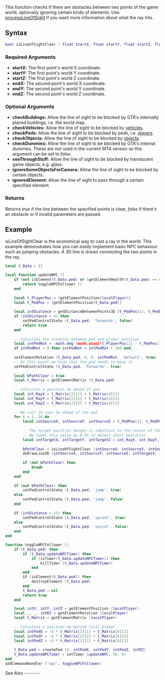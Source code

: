 This function checks if there are obstacles between two points of the game world, optionally ignoring certain kinds of elements. Use [processLineOfSight](/processLineOfSight.md "wikilink") if you want more information about what the ray hits.

Syntax
------

``` lua
bool isLineOfSightClear ( float startX, float startY, float startZ, float endX, float endY, float endZ, [ bool checkBuildings = true, bool checkVehicles = true, bool checkPeds = true, bool checkObjects = true, bool checkDummies = true, bool seeThroughStuff = false, bool ignoreSomeObjectsForCamera = false, element ignoredElement = nil ] )
```

### Required Arguments

-   **startX:** The first point's world X coordinate.
-   **startY:** The first point's world Y coordinate.
-   **startZ:** The first point's world Z coordinate.
-   **endX:** The second point's world X coordinate.
-   **endY:** The second point's world Y coordinate.
-   **endZ:** The second point's world Z coordinate.

### Optional Arguments

-   **checkBuildings:** Allow the line of sight to be blocked by GTA's internally placed buildings, i.e. the world map.
-   **checkVehicles:** Allow the line of sight to be blocked by [vehicles](/Vehicle.md "wikilink").
-   **checkPeds:** Allow the line of sight to be blocked by peds, i.e. [players](/Player.md "wikilink").
-   **checkObjects:** Allow the line of sight to be blocked by [objects](/Object.md "wikilink").
-   **checkDummies:** Allow the line of sight to be blocked by GTA's internal dummies. These are not used in the current MTA version so this argument can be set to *false*.
-   **seeThroughStuff:** Allow the line of sight to be blocked by translucent game objects, e.g. glass.
-   **ignoreSomeObjectsForCamera:** Allow the line of sight to be blocked by certain objects.
-   **ignoredElement:** Allow the line of sight to pass through a certain specified element.

### Returns

Returns *true* if the line between the specified points is clear, *false* if there's an obstacle or if invalid parameters are passed.

Example
-------

<section name="Client" class="client" show="false">
isLineOfSightClear is the economical way to cast a ray in the world. This example demonstrates how you can easily implement basic NPC behaviour such as jumping obstacles. A 3D line is drawn connecting the two points in the ray.

``` lua
local t_Data = {}

local function updateNPC ()
    if (not isElement(t_Data.ped) or (getElementHealth(t_Data.ped) == 0)) then
        return toggleNPCFollower ()
    end
    
    local t_PlayerPos = {getElementPosition(localPlayer)}
    local t_PedPos = {getElementPosition(t_Data.ped)}
    
    local intDistance = getDistanceBetweenPoints3D (t_PedPos[1], t_PedPos[2], t_PedPos[3], unpack(t_PlayerPos))
    if (intDistance < 4) then
        setPedControlState (t_Data.ped, 'forwards', false)
        return true
    end
    
    -- Calculate the rotation between ped and player position
    local intPedRot = -math.deg (math.atan2(t_PlayerPos[1] - t_PedPos[1], t_PlayerPos[2] - t_PedPos[2]))
    if intPedRot < 0 then intPedRot = intPedRot + 360 end;
    
    setElementRotation (t_Data.ped, 0, 0, intPedRot, 'default', true)
    -- At this point we know that the ped needs to move it
    setPedControlState (t_Data.ped, 'forwards', true)
    
    local bPathClear = true
    local t_Matrix = getElementMatrix (t_Data.ped)
    
    -- Calculate a position 1m ahead of ped
    local int_RayX = t_Matrix[2][1] + t_Matrix[4][1]
    local int_RayY = t_Matrix[2][2] + t_Matrix[4][2]
    local int_RayZ = t_Matrix[2][3] + t_Matrix[4][3]
    
    -- We cast 10 rays 1m ahead of the ped
    for i = 1, 10 do
        local intSourceX, intSourceY, intSourceZ = t_PedPos[1], t_PedPos[2], t_PedPos[3]
        
        -- The target position height is identical to the center of the ped (1m above ground) 
        -- We lower this value by 0.5m to detect short obstacles
        local intTargetX, intTargetY, intTargetZ = int_RayX, int_RayY, int_RayZ - 0.5 + i*0.2
        
        bPathClear = isLineOfSightClear (intSourceX, intSourceY, intSourceZ, intTargetX, intTargetY, intTargetZ, true, true, false, true)
        dxDrawLine3D (intSourceX, intSourceY, intSourceZ, intTargetX, intTargetY, intTargetZ, bPathClear and tocolor(255,255,255,255) or tocolor(255,0,0,255))
        
        if (not bPathClear) then
            break
        end
    end
    
    if (not bPathClear) then
        setPedControlState (t_Data.ped, 'jump', true)
    else
        setPedControlState (t_Data.ped, 'jump', false)
    end
    
    if (intDistance > 15) then
        setPedControlState (t_Data.ped, 'sprint', true)
    else
        setPedControlState (t_Data.ped, 'sprint', false)
    end
end

function toggleNPCFollower ()
    if (t_Data.ped) then
        if (t_Data.updateNPCTimer) then
            if (isTimer(t_Data.updateNPCTimer)) then
                killTimer (t_Data.updateNPCTimer)
            end
        end
        if (isElement(t_Data.ped)) then
            destroyElement (t_Data.ped)
        end
        t_Data.ped = nil
        return true
    end

    local intX, intY, intZ = getElementPosition (localPlayer)
    local _, _, intRZ = getElementRotation (localPlayer)
    local t_Matrix = getElementMatrix (localPlayer)
    
    -- Calculate a position 4m behind local player
    local intPedX = -4 * t_Matrix[2][1] + t_Matrix[4][1]
    local intPedY = -4 * t_Matrix[2][2] + t_Matrix[4][2]
    local intPedZ = -4 * t_Matrix[2][3] + t_Matrix[4][3]
    
    t_Data.ped = createPed (0, intPedX, intPedY, intPedZ, intRZ)
    t_Data.updateNPCTimer = setTimer (updateNPC, 50, 0)
end
addCommandHandler ('npc', toggleNPCFollower)
```

</section>
See Also
--------
